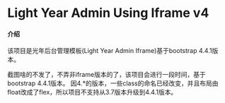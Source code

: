 # Light Year Admin Using Iframe v4

#### 介绍
该项目是光年后台管理模板(Light Year Admin Iframe)基于bootstrap 4.4.1版本。

截图啥的不发了，不弄非iframe版本的了，该项目会进行一段时间，基于bootstrap 4.4.1版本。
因4.*的版本，一些class的命名已经改变，并且布局由float改成了flex，所以项目不支持从3.7版本升级到4.4.1版本。